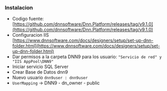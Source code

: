 ### Instalacion
- Codigo fuente: [https://github.com/dnnsoftware/Dnn.Platform/releases/tag/v9.1.0](https://github.com/dnnsoftware/Dnn.Platform/releases/tag/v9.1.0)
- Configuracion IIS [https://www.dnnsoftware.com/docs/designers/setup/set-up-dnn-folder.html](https://www.dnnsoftware.com/docs/designers/setup/set-up-dnn-folder.html)
- Dar permisos a la carpeta DNN9 para los usuario: `"Servicio de red" y "IIS AppPool\DNN9"`
- Iniciar servicio SQL Server
- Crear Base de Datos dnn9
- Nuevo usuario `dnn9user : dnn9user`
- `UserMapping` -> DNN9 - dn_owner - public
